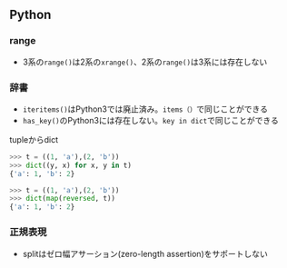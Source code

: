 ## Python

### range
- 3系の`range()`は2系の`xrange()`、2系の`range()`は3系には存在しない

### 辞書
- `iteritems()`はPython3では廃止済み。`items（）`で同じことができる
- `has_key()`のPython3には存在しない。`key in dict`で同じことができる

tupleからdict
```python
>>> t = ((1, 'a'),(2, 'b'))
>>> dict((y, x) for x, y in t)
{'a': 1, 'b': 2}

>>> t = ((1, 'a'),(2, 'b'))
>>> dict(map(reversed, t))
{'a': 1, 'b': 2}
```

### 正規表現
- splitはゼロ幅アサーション(zero-length assertion)をサポートしない
